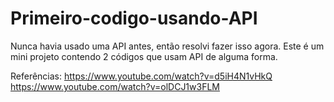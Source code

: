 # Primeiro-codigo-usando-API
Nunca havia usado uma API antes, então resolvi fazer isso agora.
Este é um mini projeto contendo 2 códigos que usam API de alguma forma.

Referências:
https://www.youtube.com/watch?v=d5iH4N1vHkQ
https://www.youtube.com/watch?v=olDCJ1w3FLM
